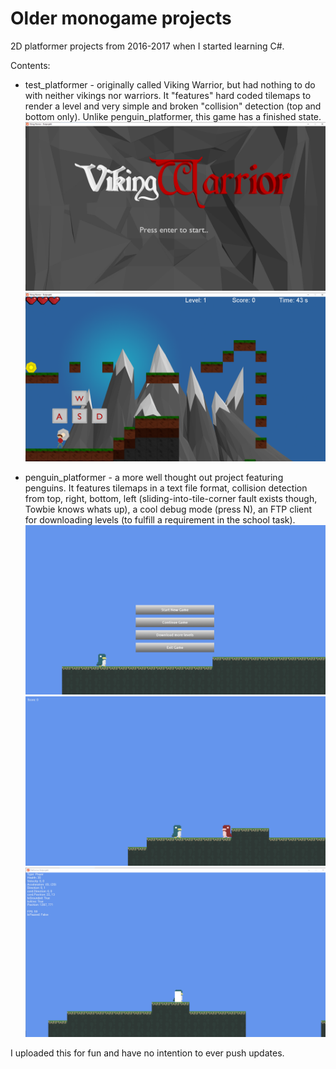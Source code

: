 # Older monogame projects
2D platformer projects from 2016-2017 when I started learning C#.

Contents:
  - test_platformer - originally called Viking Warrior, but had nothing to do with neither vikings nor warriors.
    It "features" hard coded tilemaps to render a level and very simple and broken "collision" detection (top and bottom only).
    Unlike penguin_platformer, this game has a finished state.
    ![Titlescreen](images/viking_warrior_titlescreen.PNG)
    ![In-game](images/viking_warrior_in-game.PNG)

  - penguin_platformer - a more well thought out project featuring penguins.
    It features tilemaps in a text file format, collision detection from top, right, bottom, left (sliding-into-tile-corner fault exists though, Towbie knows whats up),
    a cool debug mode (press N), an FTP client for downloading levels (to fulfill a requirement in the school task).
    ![Titlescreen](images/penguin_game_titlescreen.PNG)
    ![In-game](images/penguin_game_in-game.PNG)
    ![In-game-debug](images/penguin_game_in-game-debug.PNG)

I uploaded this for fun and have no intention to ever push updates.
